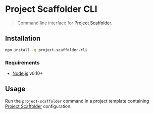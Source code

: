 # Project Scaffolder CLI

> Command line interface for [Project Scaffolder][Project Scaffolder].

## Installation

```sh
npm install -g project-scaffolder-cli
```

### Requirements

* [Node.js](http://nodejs.org) v0.10+

## Usage

Run the `project-scaffolder` command in a project template containing [Project Scaffolder][Project Scaffolder] configuration.

[Project Scaffolder]: https://github.com/lotaris/project-scaffolder
